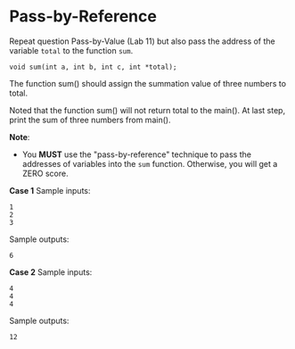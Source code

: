# Pass-by-Reference

Repeat question Pass-by-Value (Lab 11) but also pass the address of the variable `total` to the function `sum`. 

```
void sum(int a, int b, int c, int *total);
```

The function sum()  should assign the summation value of three numbers to total. 


Noted that the function sum()  will not return total to the main(). At last step, print the sum of three numbers from main().

**Note**:

- You **MUST** use the "pass-by-reference" technique to pass the addresses of variables into the `sum` function. Otherwise, you will get a ZERO score.

**Case 1**
Sample inputs:
```
1
2
3
```
Sample outputs:
```
6
```
**Case 2**
Sample inputs:
```
4
4
4
```
Sample outputs:
```
12
```
